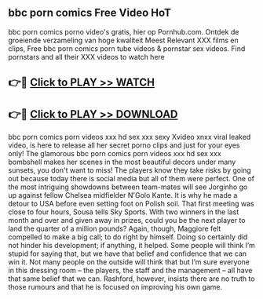 ## bbc porn comics Free Video HoT 

bbc porn comics porno video's gratis, hier op Pornhub.com. Ontdek de groeiende verzameling van hoge kwaliteit Meest Relevant XXX films en clips,
Free bbc porn comics porn tube videos & pornstar sex videos. Find pornstars and all their XXX videos to watch here


## 👉🔴 [Click to PLAY >> WATCH](http://us.freeplayer.one?title=bbc_porn_comics&ref=16D)

## 👉🔴 [Click to PLAY >> DOWNLOAD](http://us.freeplayer.one?title=bbc_porn_comics&ref=16D)


bbc porn comics porn videos xxx hd sex xxx sexy Xvideo xnxx viral leaked video, is here to release all her secret porno clips and just for your eyes only! The glamorous bbc porn comics porn videos xxx hd sex xxx bombshell makes her scenes in the most beautiful decors under many sunsets, you don't want to miss! The players know they take risks by going out because today there is social media but all of them were perfect. One of the most intriguing showdowns between team-mates will see Jorginho go up against fellow Chelsea midfielder N'Golo Kante. It is why he made a detour to USA before even setting foot on Polish soil. That first meeting was close to four hours, Sousa tells Sky Sports. With two winners in the last month and over and given away in prizes, could you be the next player to land the quarter of a million pounds? Again, though, Maggiore felt compelled to make a big call; to do right by himself. Doing so certainly did not hinder his development; if anything, it helped. Some people will think I’m stupid for saying that, but we have that belief and confidence that we can win it. Not many people on the outside will think that but I’m sure everyone in this dressing room – the players, the staff and the management – all have that same belief that we can. Rashford, however, insists there are no truth to those rumours and that he is focused on improving his own game.